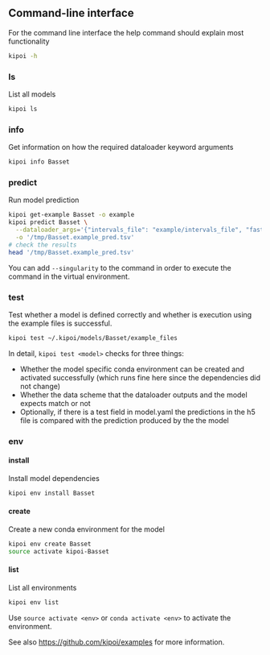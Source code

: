 ## Command-line interface

For the command line interface the help command should explain most functionality

```bash
kipoi -h
```

### ls

List all models

```bash
kipoi ls
```

### info

Get information on how the required dataloader keyword arguments

```bash
kipoi info Basset
```

### predict

Run model prediction

```bash
kipoi get-example Basset -o example
kipoi predict Basset \
  --dataloader_args='{"intervals_file": "example/intervals_file", "fasta_file": "example/fasta_file"}' \
  -o '/tmp/Basset.example_pred.tsv'
# check the results
head '/tmp/Basset.example_pred.tsv'
```

You can add `--singularity` to the command in order to execute the command in the virtual environment.


### test

Test whether a model is defined correctly and whether is execution using the example files is successful.

```bash
kipoi test ~/.kipoi/models/Basset/example_files
```

In detail, `kipoi test <model>` checks for three things:
- Whether the model specific conda environment can be created and activated successfully (which runs fine here since the dependencies did not change)
- Whether the data scheme that the dataloader outputs and the model expects match or not
- Optionally, if there is a test field in model.yaml the predictions in the h5 file is compared with the prediction produced by the the model


### env 
#### install
Install model dependencies

```bash
kipoi env install Basset
```

#### create
Create a new conda environment for the model

```bash
kipoi env create Basset
source activate kipoi-Basset
```

#### list
List all environments

```bash
kipoi env list
```

Use `source activate <env>` or `conda activate <env>` to activate the environment.

See also <https://github.com/kipoi/examples> for more information.
